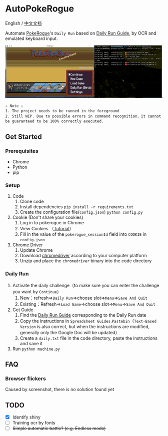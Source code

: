 # AutoPokeRogue

English / [中文文档](./README_CN.md)

Automate [PokeRogue](https://pokerogue.net)'s `Daily Run` based on [Daily Run Guide](https://www.reddit.com/r/pokerogue/?f=flair_name%3A%22Daily%20Run%20Guide%22), by OCR and emulated keyboard input.

![example](example.gif)

```
⚠ Note ⚠
1. The project needs to be runned in the foreground
2. Still WIP. Due to possible errors in command recognition，it cannot be guaranteed to be 100% correctly executed.
```


## Get Started

### Prerequisites

- Chrome
- Python
- pip

### Setup

1. Code
   1. Clone code
   2. Install dependencies ```pip install -r requirements.txt```
   3. Create the configuration file(`config.json`) ```python config.py```
2. Cookie (Don't share your cookies)
   1. Log in to pokerogue in Chrome
   2. View Cookies （[Tutorial](https://developer.chrome.com/docs/devtools/application/cookies#open)）
   3. Fill in the value of the `pokerogue_sessionId` field into `COOKIE` in `config.json`
3. Chrome Driver
   1. Update Chrome
   2. Download [chromedriver](https://googlechromelabs.github.io/chrome-for-testing/) according to your computer platform
   3. Unzip and place the `chromedriver` binary into the code directory

### Daily Run

1. Activate the daily challenge（to make sure you can enter the challenge you want by `Continue`）
   1. New：refresh=>`Daily Run`=>choose slot=>`Menu`=>`Save And Quit`
   2. Existing：Refresh=>`Load Game`=>choose slot=>`Menu`=>`Save And Quit`
2. Get Guide
   1. Find the [Daily Run Guide](https://www.reddit.com/r/pokerogue/?f=flair_name%3A%22Daily%20Run%20Guide%22) corresponding to the Daily Run date
   2. Copy the instructions in `Spreadsheet Guides`.`Pastebin`（`Text-Based Version` is also correct, but when the instructions are modified, generally only the Google Doc will be updated）
   3. Create a `daily.txt` file in the code directory, paste the instructions and save it
3. Run `python machine.py`

## FAQ

### Browser flickers

Caused by screenshot, there is no solution found yet 

## TODO

- [x] Identify shiny
- [ ] Training ocr by fonts
- [ ] ~~Simple automatic battle? (e.g. Endless mode)~~
